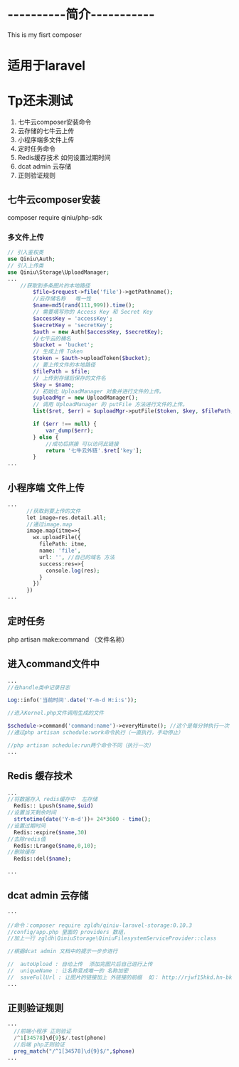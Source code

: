 # ----------简介-----------

This is my fisrt composer

# 适用于laravel
# Tp还未测试
1. 七牛云composer安装命令
2. 云存储的七牛云上传
3. 小程序端多文件上传
4. 定时任务命令
5. Redis缓存技术 如何设置过期时间
6. dcat admin 云存储
7. 正则验证规则

## 七牛云composer安装
composer require qiniu/php-sdk

### 多文件上传
```php
// 引入鉴权类
use Qiniu\Auth;
// 引入上传类
use Qiniu\Storage\UploadManager;
...
    //获取到多条图片的本地路径
        $file=$request->file('file')->getPathname();
        //云存储名称   唯一性
        $name=md5(rand(111,999)).time();
        // 需要填写你的 Access Key 和 Secret Key
        $accessKey = 'accessKey';
        $secretKey = 'secretKey';
        $auth = new Auth($accessKey, $secretKey);
        //七牛云的桶名
        $bucket = 'bucket';
        // 生成上传 Token
        $token = $auth->uploadToken($bucket);
        // 要上传文件的本地路径
        $filePath = $file;
        // 上传到存储后保存的文件名
        $key = $name;
        // 初始化 UploadManager 对象并进行文件的上传。
        $uploadMgr = new UploadManager();
        // 调用 UploadManager 的 putFile 方法进行文件的上传。
        list($ret, $err) = $uploadMgr->putFile($token, $key, $filePath, null, 'application/octet-stream', true, null, 'v2');

        if ($err !== null) {
            var_dump($err);
        } else {
            //成功后拼接 可以访问此链接
            return '七牛云外链'.$ret['key'];
        }
...
```


## 小程序端 文件上传
```php 
...
      //获取到要上传的文件
      let image=res.detail.all;
      //通过image.map
      image.map(itme=>{
        wx.uploadFile({
          filePath: itme,
          name: 'file',
          url: '', //自己的域名 方法
          success:res=>{
            console.log(res);
          }
        })
      })
...
```


## 定时任务 
php artisan make:command （文件名称）

## 进入command文件中
```php
...
//在handle类中记录日志

Log::info('当前时间'.date('Y-m-d H:i:s'));

//进入Kernel.php文件调用生成的文件

$schedule->command('command:name')->everyMinute(); //这个是每分钟执行一次  可以在laravel8 官方手册中查询 任务调度 Shell 调度命令中查看命令进行更改
//通过php artisan schedule:work命令执行（一直执行，手动停止）

//php artisan schedule:run两个命令不同（执行一次）
...
```





## Redis 缓存技术
```php
... 
//将数据存入 redis缓存中  左存储
  Redis:: Lpush($name,$uid)
//设置当天剩余时间
  strtotime(date('Y-m-d'))+ 24*3600 - time();
//设置过期时间
  Redis::expire($name,30)
//去除redis值
  Redis::Lrange($name,0,10);
//删除缓存
  Redis::del($name);

...
```

## dcat admin 云存储
```php
···

//命令：composer require zgldh/qiniu-laravel-storage:0.10.3
//config/app.php 里面的 providers 数组， 
//加上一行 zgldh\QiniuStorage\QiniuFilesystemServiceProvider::class

//根据dcat admin 文档中的提示一步步进行

//  autoUpload : 自动上传  添加完图片后自己进行上传
//  uniqueName : 让名称变成唯一的 名称加密
//  saveFullUrl : 让图片的链接加上 外链接的前缀  如： http://rjwf15hkd.hn-bkt.clouddn.com/file/a57143fb044020a1fde2f329eea5834b.jpg
...
```

## 正则验证规则
```php
···
  //前端小程序 正则验证
  /^1[34578]\d{9}$/.test(phone)
  //后端 php正则验证
  preg_match("/^1[34578]\d{9}$/",$phone)
...
```